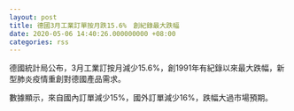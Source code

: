 ```yaml
---
layout: post
title: 德國3月工業訂單按月跌15.6%　創紀錄最大跌幅
date: 2020-05-06 14:40:26.000000000 +08:00
categories: rss
---
```


德國統計局公布，3月工業訂按月減少15.6%，創1991年有紀錄以來最大跌幅，新型肺炎疫情重創對德國產品需求。

數據顯示，來自國內訂單減少15%，國外訂單減少16%，跌幅大過市場預期。
